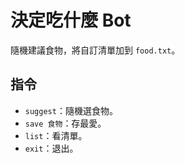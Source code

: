 # 決定吃什麼 Bot
隨機建議食物，將自訂清單加到 `food.txt`。

## 指令
- `suggest`：隨機選食物。
- `save 食物`：存最愛。
- `list`：看清單。
- `exit`：退出。